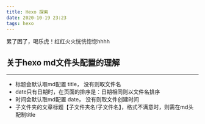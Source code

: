 ```yaml
---
title: Hexo 探索
date: 2020-10-19 23:23
tags: hexo
---
```


累了困了，喝乐虎！红红火火恍恍惚惚hhhh

## 关于hexo md文件头配置的理解

---
- 标题会默认取md配置 title， 没有则取文件名
- date只有日期时，在页面的排序是：日期相同则以文件名排序
- 时间会默认取md配置 date， 没有则取文件创建时间
- 子文件夹的文章标题【子文件夹名/子文件名】，格式不满意时，则需在md头配制title

